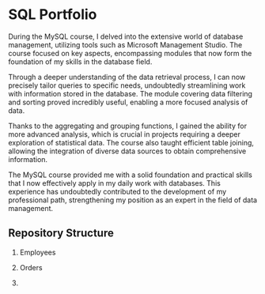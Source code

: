 # SQL Portfolio

During the MySQL course, I delved into the extensive world of database management, utilizing tools such as Microsoft Management Studio. The course focused on key aspects, encompassing modules that now form the foundation of my skills in the database field.

Through a deeper understanding of the data retrieval process, I can now precisely tailor queries to specific needs, undoubtedly streamlining work with information stored in the database. The module covering data filtering and sorting proved incredibly useful, enabling a more focused analysis of data.

Thanks to the aggregating and grouping functions, I gained the ability for more advanced analysis, which is crucial in projects requiring a deeper exploration of statistical data. The course also taught efficient table joining, allowing the integration of diverse data sources to obtain comprehensive information.

The MySQL course provided me with a solid foundation and practical skills that I now effectively apply in my daily work with databases. This experience has undoubtedly contributed to the development of my professional path, strengthening my position as an expert in the field of data management.

## Repository Structure

1. Employees

2. Orders

3. 
